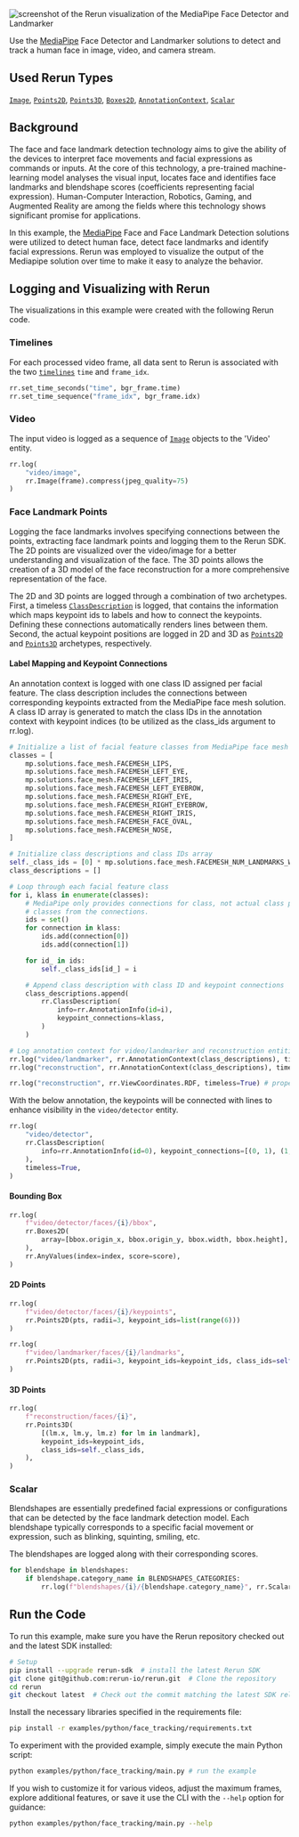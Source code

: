 <!--[metadata]
title = "Face tracking"
tags = ["2D", "3D", "Camera", "Face tracking", "Live", "MediaPipe", "Time series"]
description = "Use the MediaPipe Face Detector and Landmarker solutions to detect and track a human face in image, video, and camera stream."
thumbnail = "https://static.rerun.io/face-tracking/f798733b72c703ee82cc946df39f32fa1145c23b/480w.png"
thumbnail_dimensions = [480, 480]
-->


<picture>
  <source media="(max-width: 480px)" srcset="https://static.rerun.io/mp_face/f5ee03278408bf8277789b637857d5a4fda7eba3/480w.png">
  <source media="(max-width: 768px)" srcset="https://static.rerun.io/mp_face/f5ee03278408bf8277789b637857d5a4fda7eba3/768w.png">
  <source media="(max-width: 1024px)" srcset="https://static.rerun.io/mp_face/f5ee03278408bf8277789b637857d5a4fda7eba3/1024w.png">
  <source media="(max-width: 1200px)" srcset="https://static.rerun.io/mp_face/f5ee03278408bf8277789b637857d5a4fda7eba3/1200w.png">
  <img src="https://static.rerun.io/mp_face/f5ee03278408bf8277789b637857d5a4fda7eba3/full.png" alt="screenshot of the Rerun visualization of the MediaPipe Face Detector and Landmarker">
</picture>


Use the [MediaPipe](https://google.github.io/mediapipe/) Face Detector and Landmarker solutions to detect and track a human face in image, video, and camera stream.

## Used Rerun Types
[`Image`](https://www.rerun.io/docs/reference/types/archetypes/image), [`Points2D`](https://www.rerun.io/docs/reference/types/archetypes/points2d), [`Points3D`](https://www.rerun.io/docs/reference/types/archetypes/points3d), [`Boxes2D`](https://www.rerun.io/docs/reference/types/archetypes/boxes2d), [`AnnotationContext`](https://www.rerun.io/docs/reference/types/archetypes/annotation_context), [`Scalar`](https://www.rerun.io/docs/reference/types/archetypes/scalar)

## Background
The face and face landmark detection technology aims to give the ability of the devices to interpret face movements and facial expressions as commands or inputs.
At the core of this technology, a pre-trained machine-learning model analyses the visual input, locates face and identifies face landmarks and blendshape scores (coefficients representing facial expression).
Human-Computer Interaction, Robotics, Gaming, and Augmented Reality are among the fields where this technology shows significant promise for applications.

In this example, the [MediaPipe](https://developers.google.com/mediapipe/) Face and Face Landmark Detection solutions were utilized to detect human face, detect face landmarks and identify facial expressions.
Rerun was employed to visualize the output of the Mediapipe solution over time to make it easy to analyze the behavior.

## Logging and Visualizing with Rerun
The visualizations in this example were created with the following Rerun code.

### Timelines

For each processed video frame, all data sent to Rerun is associated with the two [`timelines`](https://www.rerun.io/docs/concepts/timelines) `time` and `frame_idx`.

```python
rr.set_time_seconds("time", bgr_frame.time)
rr.set_time_sequence("frame_idx", bgr_frame.idx)
```

### Video
The input video is logged as a sequence of [`Image`](https://www.rerun.io/docs/reference/types/archetypes/image) objects to the 'Video' entity.
```python
rr.log(
    "video/image",
    rr.Image(frame).compress(jpeg_quality=75)
)
```

### Face Landmark Points
Logging the face landmarks involves specifying connections between the points, extracting face landmark points and logging them to the Rerun SDK.
The 2D points are visualized over the video/image for a better understanding and visualization of the face.
The 3D points allows the creation of a 3D model of the face reconstruction for a more comprehensive representation of the face.

The 2D and 3D points are logged through a combination of two archetypes. First, a timeless
[`ClassDescription`](https://www.rerun.io/docs/reference/types/datatypes/class_description) is logged, that contains the information which maps keypoint ids to labels and how to connect
the keypoints. Defining these connections automatically renders lines between them.
Second, the actual keypoint positions are logged in 2D and 3D as [`Points2D`](https://www.rerun.io/docs/reference/types/archetypes/points2d) and [`Points3D`](https://www.rerun.io/docs/reference/types/archetypes/points3d) archetypes, respectively.

#### Label Mapping and Keypoint Connections

An annotation context is logged with one class ID assigned per facial feature. The class description includes the connections between corresponding keypoints extracted from the MediaPipe face mesh solution.
A class ID array is generated to match the class IDs in the annotation context with keypoint indices (to be utilized as the class_ids argument to rr.log).
```python
# Initialize a list of facial feature classes from MediaPipe face mesh solution
classes = [
    mp.solutions.face_mesh.FACEMESH_LIPS,
    mp.solutions.face_mesh.FACEMESH_LEFT_EYE,
    mp.solutions.face_mesh.FACEMESH_LEFT_IRIS,
    mp.solutions.face_mesh.FACEMESH_LEFT_EYEBROW,
    mp.solutions.face_mesh.FACEMESH_RIGHT_EYE,
    mp.solutions.face_mesh.FACEMESH_RIGHT_EYEBROW,
    mp.solutions.face_mesh.FACEMESH_RIGHT_IRIS,
    mp.solutions.face_mesh.FACEMESH_FACE_OVAL,
    mp.solutions.face_mesh.FACEMESH_NOSE,
]

# Initialize class descriptions and class IDs array
self._class_ids = [0] * mp.solutions.face_mesh.FACEMESH_NUM_LANDMARKS_WITH_IRISES
class_descriptions = []

# Loop through each facial feature class
for i, klass in enumerate(classes):
    # MediaPipe only provides connections for class, not actual class per keypoint. So we have to extract the
    # classes from the connections.
    ids = set()
    for connection in klass:
        ids.add(connection[0])
        ids.add(connection[1])

    for id_ in ids:
        self._class_ids[id_] = i

    # Append class description with class ID and keypoint connections
    class_descriptions.append(
        rr.ClassDescription(
            info=rr.AnnotationInfo(id=i),
            keypoint_connections=klass,
        )
    )

# Log annotation context for video/landmarker and reconstruction entities
rr.log("video/landmarker", rr.AnnotationContext(class_descriptions), timeless=True)
rr.log("reconstruction", rr.AnnotationContext(class_descriptions), timeless=True)

rr.log("reconstruction", rr.ViewCoordinates.RDF, timeless=True) # properly align the 3D face in the viewer
```

With the below annotation, the keypoints will be connected with lines to enhance visibility in the `video/detector` entity.
```python
rr.log(
    "video/detector",
    rr.ClassDescription(
        info=rr.AnnotationInfo(id=0), keypoint_connections=[(0, 1), (1, 2), (2, 0), (2, 3), (0, 4), (1, 5)]
    ),
    timeless=True,
)
```
#### Bounding Box

```python
rr.log(
    f"video/detector/faces/{i}/bbox",
    rr.Boxes2D(
        array=[bbox.origin_x, bbox.origin_y, bbox.width, bbox.height], array_format=rr.Box2DFormat.XYWH
    ),
    rr.AnyValues(index=index, score=score),
)
```


#### 2D Points

```python
rr.log(
    f"video/detector/faces/{i}/keypoints",
    rr.Points2D(pts, radii=3, keypoint_ids=list(range(6)))
)
```

```python
rr.log(
    f"video/landmarker/faces/{i}/landmarks",
    rr.Points2D(pts, radii=3, keypoint_ids=keypoint_ids, class_ids=self._class_ids),
)
```

#### 3D Points

```python
rr.log(
    f"reconstruction/faces/{i}",
    rr.Points3D(
        [(lm.x, lm.y, lm.z) for lm in landmark],
        keypoint_ids=keypoint_ids,
        class_ids=self._class_ids,
    ),
)
```

### Scalar
Blendshapes are essentially predefined facial expressions or configurations that can be detected by the face landmark detection model. Each blendshape typically corresponds to a specific facial movement or expression, such as blinking, squinting, smiling, etc.

The blendshapes are logged along with their corresponding scores.
```python
for blendshape in blendshapes:
    if blendshape.category_name in BLENDSHAPES_CATEGORIES:
        rr.log(f"blendshapes/{i}/{blendshape.category_name}", rr.Scalar(blendshape.score))
```

## Run the Code
To run this example, make sure you have the Rerun repository checked out and the latest SDK installed:
```bash
# Setup
pip install --upgrade rerun-sdk  # install the latest Rerun SDK
git clone git@github.com:rerun-io/rerun.git  # Clone the repository
cd rerun
git checkout latest  # Check out the commit matching the latest SDK release
```
Install the necessary libraries specified in the requirements file:
```bash
pip install -r examples/python/face_tracking/requirements.txt
```
To experiment with the provided example, simply execute the main Python script:
```bash
python examples/python/face_tracking/main.py # run the example
```
If you wish to customize it for various videos, adjust the maximum frames, explore additional features, or save it use the CLI with the `--help` option for guidance:
```bash
python examples/python/face_tracking/main.py --help
```

